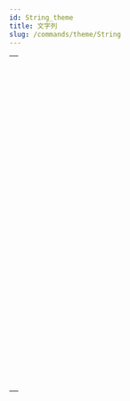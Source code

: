```yaml
---
id: String_theme
title: 文字列
slug: /commands/theme/String
---
```


|                                                                                                         |
| ------------------------------------------------------------------------------------------------------- |
| [<!-- INCLUDE #_command_.Change string.Syntax -->](../../commands-legacy/change-string.md)<br/>         |
| [<!-- INCLUDE #_command_.Char.Syntax -->](../../commands-legacy/char.md)<br/>                           |
| [<!-- INCLUDE #_command_.Character code.Syntax -->](../../commands-legacy/character-code.md)<br/>       |
| [<!-- INCLUDE #_command_.Compare strings.Syntax -->](../../commands-legacy/compare-strings.md)<br/>     |
| [<!-- INCLUDE #_command_.CONVERT FROM TEXT.Syntax -->](../../commands-legacy/convert-from-text.md)<br/> |
| [<!-- INCLUDE #_command_.Convert to text.Syntax -->](../../commands-legacy/convert-to-text.md)<br/>     |
| [<!-- INCLUDE #_command_.Delete string.Syntax -->](../../commands-legacy/delete-string.md)<br/>         |
| [<!-- INCLUDE #_command_.GET TEXT KEYWORDS.Syntax -->](../../commands-legacy/get-text-keywords.md)<br/> |
| [<!-- INCLUDE #_command_.Insert string.Syntax -->](../../commands-legacy/insert-string.md)<br/>         |
| [<!-- INCLUDE #_command_.Length.Syntax -->](../../commands-legacy/length.md)<br/>                       |
| [<!-- INCLUDE #_command_.Localized string.Syntax -->](../../commands-legacy/localized-string.md)<br/>   |
| [<!-- INCLUDE #_command_.Lowercase.Syntax -->](../../commands-legacy/lowercase.md)<br/>                 |
| [<!-- INCLUDE #_command_.Match regex.Syntax -->](../../commands-legacy/match-regex.md)<br/>             |
| [<!-- INCLUDE #_command_.Num.Syntax -->](../num.md)<br/>                                                |
| [<!-- INCLUDE #_command_.Position.Syntax -->](../../commands-legacy/position.md)<br/>                   |
| [<!-- INCLUDE #_command_.Replace string.Syntax -->](../../commands-legacy/replace-string.md)<br/>       |
| [<!-- INCLUDE #_command_.Split string.Syntax -->](../../commands-legacy/split-string.md)<br/>           |
| [<!-- INCLUDE #_command_.String.Syntax -->](../string.md)<br/>                                          |
| [<!-- INCLUDE #_command_.Substring.Syntax -->](../../commands-legacy/substring.md)<br/>                 |
| [<!-- INCLUDE #_command_.Trim.Syntax -->](../trim.md)<br/>                                              |
| [<!-- INCLUDE #_command_.Trim end.Syntax -->](../trim-end.md)<br/>                                      |
| [<!-- INCLUDE #_command_.Trim start.Syntax -->](../trim-start.md)<br/>                                  |
| [<!-- INCLUDE #_command_.Uppercase.Syntax -->](../../commands-legacy/uppercase.md)<br/>                 |
